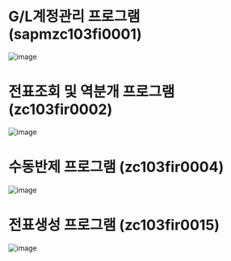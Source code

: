 # G/L계정관리 프로그램 (sapmzc103fi0001)
![image](https://github.com/user-attachments/assets/09633a45-f34b-4746-8d8c-79d6a207ee41)

# 전표조회 및 역분개 프로그램 (zc103fir0002)
![image](https://github.com/user-attachments/assets/c58141ac-ede6-472f-9d8c-8ecc98a648ef)

# 수동반제 프로그램 (zc103fir0004)
![image](https://github.com/user-attachments/assets/45b7ce0d-24bb-402a-85e3-48c0aadbc572)

# 전표생성 프로그램 (zc103fir0015)
![image](https://github.com/user-attachments/assets/ecd9a3e8-485e-47d0-b182-6878f06d4b6c)
